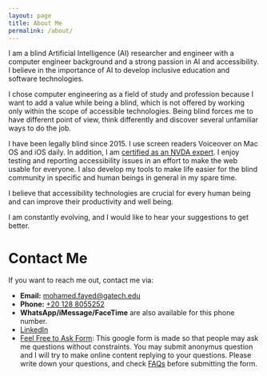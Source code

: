 ```yaml
---
layout: page
title: About Me
permalink: /about/
---
```


I am a blind Artificial Intelligence (AI) researcher and engineer with a computer engineer background and a strong passion in AI and accessibility. I believe in the importance of AI to develop inclusive education and software technologies.

I chose computer engineering as a field of study and profession because I want to add a value while being a blind, which is not offered by working only within the scope of accessible technologies.   Being blind forces me to have different point of view, think differently and discover several unfamiliar ways to do the job.

I have been legally blind since 2015.
I use screen readers Voiceover on Mac OS and iOS daily.
In addition, I am [certified  as an NVDA expert](https://certification.nvaccess.org/).
I enjoy testing and reporting accessibility issues in an effort to make the web usable for everyone. I also develop my tools to make life easier for the blind community in specific and human beings in general in my spare time.

I believe that accessibility technologies are crucial for every human being and can improve their productivity and well being.

I am constantly evolving, and I would like to hear your suggestions to get better.

# Contact Me

If you want to reach me out, contact me via:

- **Email:** [mohamed.fayed@gatech.edu](mailto:mohamed.fayed@gatech.edu)
- **Phone:** [+20 128 8055252](tel:+201288055252)
- **WhatsApp/iMessage/FaceTime** are also available for this phone number.
- [LinkedIn](https://www.linkedin.com/in/mohamed-fayed-676481111/)
- [Feel Free to Ask Form](https://docs.google.com/forms/d/e/1FAIpQLSdUC1lOM3vhnBrSVzWlRDP7FcndQII0OtE4nEG8UQnv0yQNmg/viewform?usp=sf_link): This google form is made so that people may ask me questions without constraints. You may submit anonymus question and I will try to make online content replying to your questions. Please write down your questions, and check [FAQs](/faqs.html) before submitting the form.

